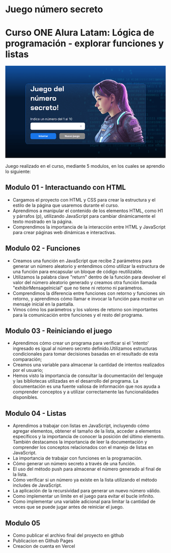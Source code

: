 # Juego número secreto
# Curso ONE Alura Latam: Lógica de programación - explorar funciones y listas

![alt text](./img/readme.png)

Juego realizado en el curso, mediante 5 modulos, en los cuales se aprendio lo siguiente:

## Modulo 01 - Interactuando con HTML
- Cargamos el proyecto con HTML y CSS para crear la estructura y el estilo de la página que usaremos durante el curso.
- Aprendimos a manipular el contenido de los elementos HTML, como H1 y párrafos (p), utilizando JavaScript para cambiar dinámicamente el texto mostrado en la página.
- Comprendimos la importancia de la interacción entre HTML y JavaScript para crear páginas web dinámicas e interactivas.

## Modulo 02 - Funciones
- Creamos una función en JavaScript que recibe 2 parámetros para generar un número aleatorio y entendimos cómo utilizar la estructura de una función para encapsular un bloque de código reutilizable.
- Utilizamos la palabra clave "return" dentro de la función para devolver el valor del número aleatorio generado y creamos otra función llamada "exhibirMensageInicial" que no tiene ni retorno ni parámetros.
- Comprendimos la diferencia entre funciones con retorno y funciones sin retorno, y aprendimos cómo llamar e invocar la función para mostrar un mensaje inicial en la pantalla.
- Vimos cómo los parámetros y los valores de retorno son importantes para la comunicación entre funciones y el resto del programa.

## Modulo 03 - Reiniciando el juego
- Aprendimos cómo crear un programa para verificar si el 'intento' ingresado es igual al número secreto definido.Utilizamos estructuras condicionales para tomar decisiones basadas en el resultado de esta comparación;
- Creamos una variable para almacenar la cantidad de intentos realizados por el usuario;
- Hemos visto la importancia de consultar la documentación del lenguaje y las bibliotecas utilizadas en el desarrollo del programa. La documentación es una fuente valiosa de información que nos ayuda a comprender conceptos y a utilizar correctamente las funcionalidades disponibles.

## Modulo 04 - Listas
- Aprendimos a trabajar con listas en JavaScript, incluyendo cómo agregar elementos, obtener el tamaño de la lista, acceder a elementos específicos y la importancia de conocer la posición del último elemento. También destacamos la importancia de leer la documentación y comprender los conceptos relacionados con el manejo de listas en JavaScript.
- La importancia de trabajar con funciones en la programación.
- Cómo generar un número secreto a través de una función.
- El uso del método push para almacenar el número generado al final de la lista.
- Cómo verificar si un número ya existe en la lista utilizando el método includes de JavaScript.
- La aplicación de la recursividad para generar un nuevo número válido.
- Como implementar un límite en el juego para evitar el bucle infinito.
- Como implementar una variable adicional para limitar la cantidad de veces que se puede jugar antes de reiniciar el juego.

## Modulo 05
- Como publicar el archivo final del proyecto en github
- Publicacion en Github Pages
- Creacion de cuenta en Vercel
